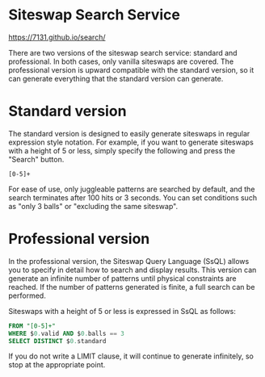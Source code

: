 # Siteswap Search Service

https://7131.github.io/search/

There are two versions of the siteswap search service: standard and professional.
In both cases, only vanilla siteswaps are covered.
The professional version is upward compatible with the standard version, so it can generate everything that the standard version can generate.

# Standard version

The standard version is designed to easily generate siteswaps in regular expression style notation.
For example, if you want to generate siteswaps with a height of 5 or less, simply specify the following and press the "Search" button.

```
[0-5]+
```

For ease of use, only juggleable patterns are searched by default, and the search terminates after 100 hits or 3 seconds.
You can set conditions such as "only 3 balls" or "excluding the same siteswap".

# Professional version

In the professional version, the Siteswap Query Language (SsQL) allows you to specify in detail how to search and display results.
This version can generate an infinite number of patterns until physical constraints are reached.
If the number of patterns generated is finite, a full search can be performed.

Siteswaps with a height of 5 or less is expressed in SsQL as follows:

```SQL
FROM "[0-5]+"
WHERE $0.valid AND $0.balls == 3
SELECT DISTINCT $0.standard
```

If you do not write a LIMIT clause, it will continue to generate infinitely, so stop at the appropriate point.
